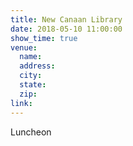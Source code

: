 ```yaml
---
title: New Canaan Library
date: 2018-05-10 11:00:00
show_time: true
venue:
  name:
  address:
  city:
  state:
  zip:
link:
---
```



Luncheon